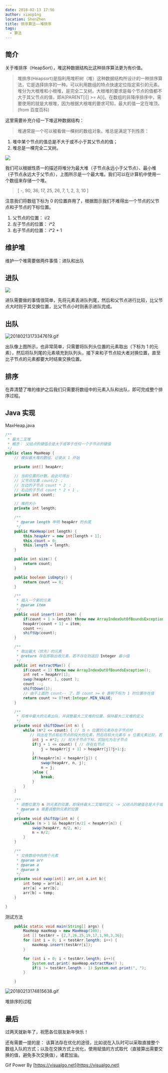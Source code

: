 ```yaml
---
date: 2018-02-13 17:56
author: xiaop1ng
location: ShenZhen
title: 排序算法——堆排序
tags:
  - 算法
---
```



## 简介

关于堆排序（HeapSort），堆这种数据结构比这种排序算法更为有价值。

 
> 堆排序(Heapsort)是指利用堆积树（堆）这种数据结构所设计的一种排序算法，它是选择排序的一种。可以利用数组的特点快速定位指定索引的元素。堆分为大根堆和小根堆，是完全二叉树。大根堆的要求是每个节点的值都不大于其父节点的值，即A[PARENT[i]] >= A[i]。在数组的非降序排序中，需要使用的就是大根堆，因为根据大根堆的要求可知，最大的值一定在堆顶。(from 百度百科)
 
这里需要补充介绍一下堆这种数据结构：
 
> 堆通常是一个可以被看做一棵树的数组对象。堆总是满足下列性质：

  
1. 堆中某个节点的值总是不大于或不小于其父节点的值； 
2. 堆总是一棵完全二叉树。  

![](https://i.loli.net/2019/12/10/xm3hQl9ryz8sOp1.png)


 我们可以根据性质一的描述将堆分为最大堆（子节点永远小于父节点）、最小堆（子节点永远大于父节点），上图所示是一个最大堆。我们可以在计算机中使用一个数组来存储一个堆。

 
> [ -, 90, 36, 17, 25, 26, 7, 1, 2, 3, 10 ] 
 
注意我们将数组下标为 0 的位置弃用了，根据图示我们不难得出一个节点的父节点和子节点的下标位置。

  
1. 父节点的位置： i/2 
2. 左子节点的位置： i*2 
3. 右子节点的位置： i*2 + 1 

## 维护堆

 维护一个堆需要做两件事情：进队和出队

 
## 进队

![](https://i.loli.net/2019/12/10/BpS7IGeyLEF1AXm.gif)


 进队需要做的事情很简单，先将元素丢进队列尾，然后和父节点进行比较，比父节点大时则于其交换位置，比父节点小时则表示进队完成。

 
## 出队

![20180213173347619.gif](https://i.loli.net/2019/12/10/uaH5dmt3jyLsP1R.gif)

出队像上图所示，也非常简单，只需要将队列头位置的元素取出（下标为 1 的元素），然后将队列尾的元素填充到队列头，接下来和子节点较大者对换位置，直至比子节点的元素都要大时结束交换位置。

 
## 排序

在弄清楚了堆的维护之后我们只需要将数组中的元素入队和出队，即可完成整个排序过程。

 
## Java 实现

MaxHeap.java

 
```java
/**
 * 最大二叉堆
 * 概念： 父结点的键值总是大于或等于任何一个子节点的键值
 */
public class MaxHeap {
    // 模拟最大堆的数组，记录从 1 开始

    private int[] heapArr;

    // 当前位置的计数，由此可得出：
    // 父节点位置 count/2 ；
    // 左边的子节点 count * 2 ；
    // 右边的子节点 count * 2 + 1 。
    private int count;

    // 堆的大小
    private int length;

    /**
     * @param length 申明 heapArr 的长度
     */
    public MaxHeap(int length) {
        this.heapArr = new int[length + 1];
        this.count = 0;
        this.length = length;
    }

    public int size() {
        return count;
    }

    public boolean isEmpty() {
        return count == 0;
    }

    /**
     * 插入一个新的元素
     * @param item
     */
    public void insert(int item) {
        if(count + 1 > length) throw new ArrayIndexOutOfBoundsException();
        heapArr[count + 1] = item;
        count ++;
        shiftUp(count);
    }

    /**
     * 取出最大（优先）的元素
     * @return 存在即取出改元素，若不存在则返回 Integer 最小值
     */
    public int extractMax() {
        if(count < 1) throw new ArrayIndexOutOfBoundsException();
        int ret = heapArr[1];
        swap(heapArr, 1, count );
        count --;
        shiftDown(1);
        // 由于上面的 count-- 了，即 count >= 0 表明下标为 1 的位置存在值
        return count >= 0?ret:Integer.MIN_VALUE;
    }

    /**
     * 将堆中最大的元素出队，并调整最大二叉堆的位置，保持最大二叉堆的定义
     */
    private void shiftDown(int n) {
        while (n*2 <= count) { // 当 n 位置的元素存在子节点时
           // 较出左节点和右节点的较大的元素，然后将较大元素与 n 位置元素比较，若 n 位置元素较小则与其交换位置
            int j = n*2; // 较大子节点下标，初始化为左子节点
            if(j + 1 <= count) { // 存在右节点
                j = heapArr[j + 1] > heapArr[j]?j+1:j;
            }
            if(heapArr[n] < heapArr[j]) {
                swap(heapArr, n, j);
                n = j;
            }else {
                break;
            }
        }
    }

    /**
     * 调整位置为 n 的元素的位置，即保持最大二叉堆的定义 -> 父结点的键值总是大于或等于任何一个子节点的键值
     * @param n 需要调整的元素的位置
     */
    private void shiftUp(int n) {
        while (n > 1 && heapArr[n/2] < heapArr[n]) {
            swap(heapArr, n/2, n);
            n = n/2;
        }
    }

    /**
     * 交换数组中的两个元素
     * @param arr
     * @param a
     * @param b
     */
    private void swap(int[] arr,int a,int b){
        int temp = arr[a];
        arr[a] = arr[b];
        arr[b] = temp;
    }

}
```
 测试方法

 
```java
    public static void main(String[] args) {
        MaxHeap maxHeap = new MaxHeap(100);
        int [] testArr = {2,7,26,25,19,17,1,90,3,36};
        for (int i = 0; i < testArr.length; i++) {
            maxHeap.insert(testArr[i]);
        }

        for (int i = 0; i < testArr.length; i++){
            System.out.print( maxHeap.extractMax() );
            if(i != testArr.length - 1) System.out.print(", ");
        }

    }
```

![20180213174815638.gif](https://i.loli.net/2019/12/10/YaX6iB148wHChsx.gif)
   
堆排序的过程

 
## 最后

过两天就新年了，祝愿各位朋友新年快乐！

还有需要一提的是： 该算法存在优化的途径，比如说在入队时可以采取直接整个数组入队的方式；以及在交换方式上优化，使用赋值的方式取代（直接算出需要交换的值，避免多次交换值），诸君加油。

 
Gif Power By [https://visualgo.net](https://visualgo.net)
